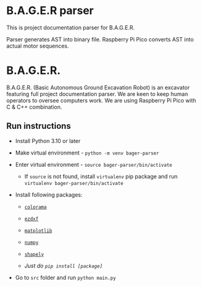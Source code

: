# B.A.G.E.R parser
This is project documentation parser for B.A.G.E.R.

Parser generates AST into binary file. Raspberry Pi Pico converts AST into actual motor sequences.

# B.A.G.E.R.
B.A.G.E.R. (Basic Autonomous Ground Excavation Robot) is an excavator featuring full project documentation parser. We are keen to keep human operators to oversee computers work. We are using Raspberry Pi Pico with C & C++ combination.

## Run instructions
- Install Python 3.10 or later
- Make virtual environment - `python -m venv bager-parser`
- Enter virtual environment - `source bager-parser/bin/activate`
    - If `source` is not found, install `virtualenv` pip package and run `virtualenv bager-parser/bin/activate`

- Install following packages:
    - [`colorama`](https://pypi.org/project/colorama/)
    - [`ezdxf`](https://pypi.org/project/ezdxf/)
    - [`matplotlib`](https://pypi.org/project/matplotlib/)
    - [`numpy`](https://pypi.org/project/numpy/)
    - [`shapely`](https://pypi.org/project/shapely/)

    - *Just do `pip install [package]`*
- Go to `src` folder and run `python main.py`
